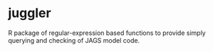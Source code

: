 # juggler

R package of regular-expression based functions to provide 
simply querying and checking of JAGS model code.
